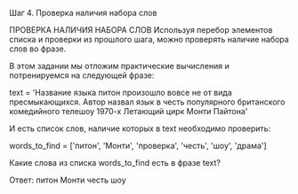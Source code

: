 Шаг 4. Проверка наличия набора слов

ПРОВЕРКА НАЛИЧИЯ НАБОРА СЛОВ Используя перебор элементов списка и проверки из прошлого шага, можно проверять наличие набора слов во фразе.

В этом задании мы отложим практические вычисления и потренируемся на следующей фразе:

text = 'Название языка питон произошло вовсе не от вида пресмыкающихся. Автор назвал язык в честь популярного британского комедийного телешоу 1970-х Летающий цирк Монти Пайтона'

И есть список слов, наличие которых в text необходимо проверить:

words_to_find = ['питон', 'Монти', 'проверка', 'честь', 'шоу', 'драма']

Какие слова из списка words_to_find есть в фразе text?

Ответ: питон Монти честь шоу
